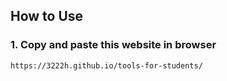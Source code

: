 ## How to Use

### 1. Copy and paste this website in browser
```bash
https://3222h.github.io/tools-for-students/
```
